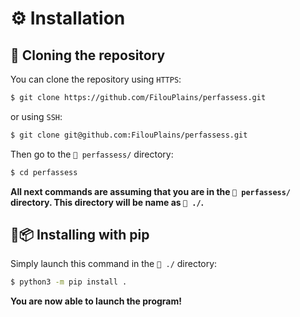 # ⚙️ Installation

## 👬 Cloning the repository

You can clone the repository using `HTTPS`:

```bash
$ git clone https://github.com/FilouPlains/perfassess.git
```

or using `SSH`:

```bash
$ git clone git@github.com:FilouPlains/perfassess.git
```

Then go to the `📁 perfassess/` directory:

```bash
$ cd perfassess
```

**All next commands are assuming that you are in the `📁 perfassess/` directory. This directory will be name as `📁 ./`.**

## 🐍📦 Installing with pip

Simply launch this command in the `📁 ./` directory:

```bash
$ python3 -m pip install .
```

**You are now able to launch the program!**

